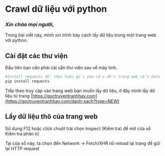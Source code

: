 # Crawl dữ liệu với python

### *Xin chào mọi người,*

Trong bài viết này, mình xin trình bày cách lấy dữ liệu trong một trang web với python.

## Cài đặt các thư viện

Đầu tiên bạn cần phải cài sẵn thư viện sau về máy tính.

```bash
#Install requests để thực hiện gửi yêu cầu đến trang web cần data
pip install requests
```

Tiếp theo truy cập vào trang web bạn muốn lấy dữ liệu, ở đây mình lấy dữ liệu từ trang [https://goctruyentranhhay.com](https://goctruyentranhhay.com/danh-sach?type=NEW)

## Lấy dữ liệu thô của trang web

Sử dụng F12 hoặc click chuột trái chọn Inspect (Kiểm tra) để mở cửa sổ Kiểm tra phần tử

Tại cửa sổ này, ta chọn đến Network -> Fetch/XHR rồi reload lại trang để gửi lại HTTP request
